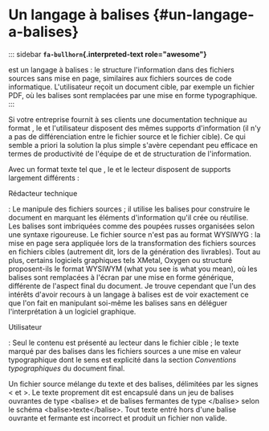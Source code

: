# Un langage à balises {#un-langage-a-balises}

::: sidebar
**`fa-bullhorn`{.interpreted-text role="awesome"}**

est un langage à balises : le structure l\'information dans des fichiers
sources sans mise en page, similaires aux fichiers sources de code
informatique. L\'utilisateur reçoit un document cible, par exemple un
fichier PDF, où les balises sont remplacées par une mise en forme
typographique.
:::

Si votre entreprise fournit à ses clients une documentation technique au
format , le et l\'utilisateur disposent des mêmes supports
d\'information (il n\'y a pas de différenciation entre le fichier source
et le fichier cible). Ce qui semble a priori la solution la plus simple
s\'avère cependant peu efficace en termes de productivité de l\'équipe
de et de structuration de l\'information.

Avec un format texte tel que , le et le lecteur disposent de supports
largement différents :

Rédacteur technique

:   Le manipule des fichiers sources ; il utilise les balises pour
    construire le document en marquant les éléments d\'information
    qu\'il crée ou réutilise. Les balises sont imbriquées comme des
    poupées russes organisées selon une syntaxe rigoureuse. Le fichier
    source n\'est pas au format WYSIWYG : la mise en page sera appliquée
    lors de la transformation des fichiers sources en fichiers cibles
    (autrement dit, lors de la génération des livrables). Tout au plus,
    certains logiciels graphiques tels XMetal, Oxygen ou structuré
    proposent-ils le format WYSIWYM (what you see is what you mean), où
    les balises sont remplacées à l\'écran par une mise en forme
    générique, différente de l\'aspect final du document. Je trouve
    cependant que l\'un des intérêts d\'avoir recours à un langage à
    balises est de voir exactement ce que l\'on fait en manipulant
    soi-même les balises sans en déléguer l\'interprétation à un
    logiciel graphique.

Utilisateur

:   Seul le contenu est présenté au lecteur dans le fichier cible ; le
    texte marqué par des balises dans les fichiers sources a une mise en
    valeur typographique dont le sens est explicité dans la section
    *Conventions typographiques* du document final.

Un fichier source mélange du texte et des balises, délimitées par les
signes \< et \>. Le texte proprement dit est encapsulé dans un jeu de
balises ouvrantes de type \<balise\> et de balises fermantes de type
\</balise\> selon le schéma \<balise\>texte\</balise\>. Tout texte entré
hors d\'une balise ouvrante et fermante est incorrect et produit un
fichier non valide.
